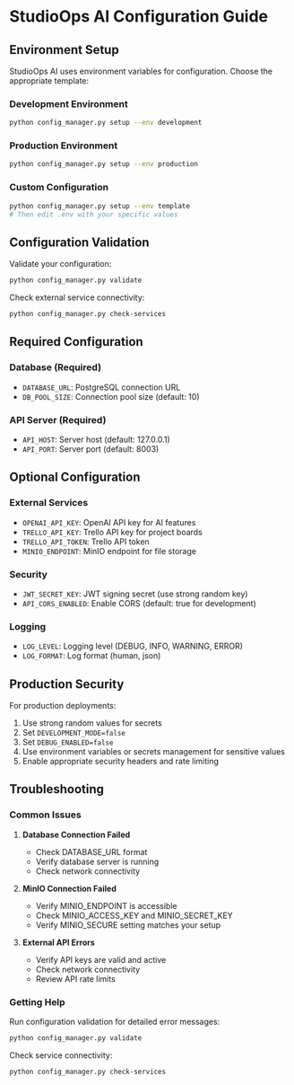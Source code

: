 # StudioOps AI Configuration Guide

## Environment Setup

StudioOps AI uses environment variables for configuration. Choose the appropriate template:

### Development Environment
```bash
python config_manager.py setup --env development
```

### Production Environment  
```bash
python config_manager.py setup --env production
```

### Custom Configuration
```bash
python config_manager.py setup --env template
# Then edit .env with your specific values
```

## Configuration Validation

Validate your configuration:
```bash
python config_manager.py validate
```

Check external service connectivity:
```bash
python config_manager.py check-services
```

## Required Configuration

### Database (Required)
- `DATABASE_URL`: PostgreSQL connection URL
- `DB_POOL_SIZE`: Connection pool size (default: 10)

### API Server (Required)
- `API_HOST`: Server host (default: 127.0.0.1)
- `API_PORT`: Server port (default: 8003)

## Optional Configuration

### External Services
- `OPENAI_API_KEY`: OpenAI API key for AI features
- `TRELLO_API_KEY`: Trello API key for project boards
- `TRELLO_API_TOKEN`: Trello API token
- `MINIO_ENDPOINT`: MinIO endpoint for file storage

### Security
- `JWT_SECRET_KEY`: JWT signing secret (use strong random key)
- `API_CORS_ENABLED`: Enable CORS (default: true for development)

### Logging
- `LOG_LEVEL`: Logging level (DEBUG, INFO, WARNING, ERROR)
- `LOG_FORMAT`: Log format (human, json)

## Production Security

For production deployments:
1. Use strong random values for secrets
2. Set `DEVELOPMENT_MODE=false`
3. Set `DEBUG_ENABLED=false`
4. Use environment variables or secrets management for sensitive values
5. Enable appropriate security headers and rate limiting

## Troubleshooting

### Common Issues

1. **Database Connection Failed**
   - Check DATABASE_URL format
   - Verify database server is running
   - Check network connectivity

2. **MinIO Connection Failed**
   - Verify MINIO_ENDPOINT is accessible
   - Check MINIO_ACCESS_KEY and MINIO_SECRET_KEY
   - Verify MINIO_SECURE setting matches your setup

3. **External API Errors**
   - Verify API keys are valid and active
   - Check network connectivity
   - Review API rate limits

### Getting Help

Run configuration validation for detailed error messages:
```bash
python config_manager.py validate
```

Check service connectivity:
```bash
python config_manager.py check-services
```
